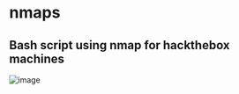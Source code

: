 # nmaps
## Bash script using nmap for hackthebox machines

![image](https://user-images.githubusercontent.com/80868159/164272768-c2c13d4f-a7d4-4aee-87f4-0a7c076c2efc.png)
